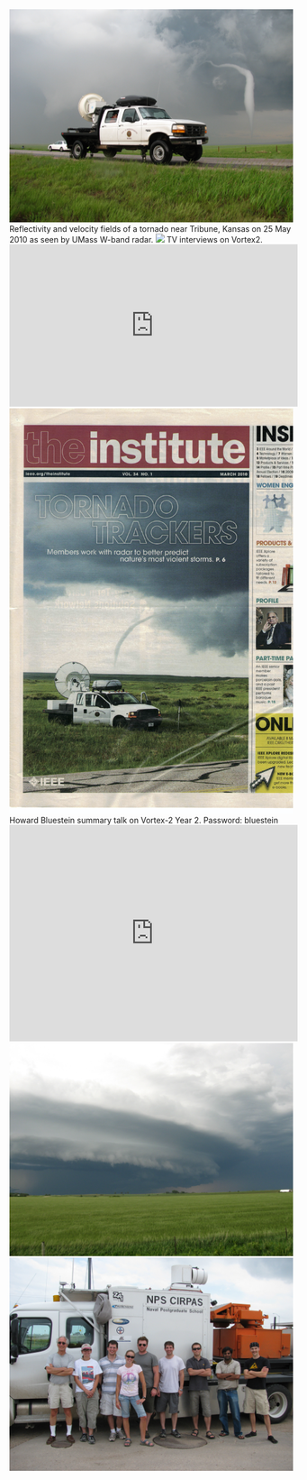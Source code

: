 <img src="images/V2_2009_1.JPG?raw=true"/>
Reflectivity and velocity fields of a tornado near Tribune, Kansas on 25 May 2010 as seen by UMass W-band radar.
<img src="images/wband.gif?raw=true"/>
TV interviews on Vortex2. 
<iframe src="https://player.vimeo.com/video/413606196" width="512" height="288" frameborder="0" allow="autoplay; fullscreen" allowfullscreen></iframe>
<img src="images/IEEECoverPage.png?raw=true"/>
Howard Bluestein summary talk on Vortex-2 Year 2. Password: bluestein
<iframe src="https://player.vimeo.com/video/414150989" width="512" height="384" frameborder="0" allow="autoplay; fullscreen" allowfullscreen></iframe>
<img src="images/V2_2010_5.JPG?raw=true"/>
<img src="images/V2_2010_6.JPG?raw=true"/>
